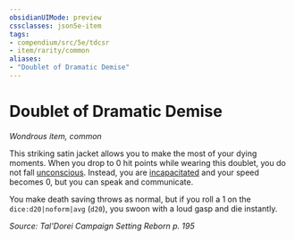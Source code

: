 ```yaml
---
obsidianUIMode: preview
cssclasses: json5e-item
tags:
- compendium/src/5e/tdcsr
- item/rarity/common
aliases: 
- "Doublet of Dramatic Demise"
---
```

# Doublet of Dramatic Demise
*Wondrous item, common*  


This striking satin jacket allows you to make the most of your dying moments. When you drop to 0 hit points while wearing this doublet, you do not fall [unconscious](2-Mechanics/CLI/rules/conditions.md#Unconscious). Instead, you are [incapacitated](2-Mechanics/CLI/rules/conditions.md#Incapacitated) and your speed becomes 0, but you can speak and communicate.

You make death saving throws as normal, but if you roll a 1 on the `dice:d20|noform|avg` (`d20`), you swoon with a loud gasp and die instantly.

*Source: Tal'Dorei Campaign Setting Reborn p. 195*